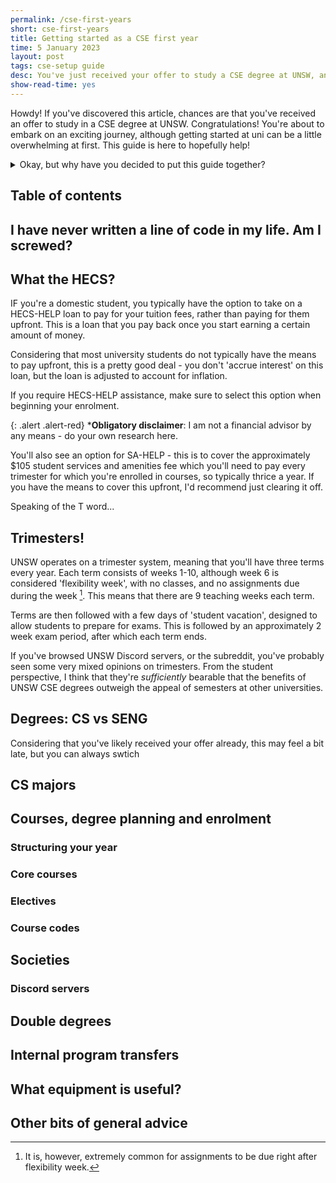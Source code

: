 ```yaml
---
permalink: /cse-first-years
short: cse-first-years
title: Getting started as a CSE first year
time: 5 January 2023
layout: post
tags: cse-setup guide
desc: You've just received your offer to study a CSE degree at UNSW, and you're wondering what comes next. This guide will help you get started.
show-read-time: yes
---
```


Howdy! If you've discovered this article, chances are that you've received an offer to study in a CSE degree at UNSW. Congratulations! You're about to embark on an exciting journey, although getting started at uni can be a little overwhelming at first. This guide is here to hopefully help!

<details>
<summary>Okay, but why have you decided to put this guide together?</summary>
Hi! I'm Abiram, and I'm entering my 4th year of a Computer Science degree at UNSW. I've been involved in a variety of different things around the CSE community. A common complaint is that there's a lack of comprehensive information provided by the university to help first years get started. CSESoc (more on them soon!) usually puts out a guide every year to help fill this void, and I'll be referring to it quite heavily throughout this post. However, there's many areas that this guide doesn't cover, and I hope to fill in some of these gaps. I'll also be adding some of my own personal experiences and tips to help you get started.

(If some things here seem somewhat familiar from a Reddit post you've seen in the past, this is not the first time I've put information together).

As a disclaimer, I'm a student representative, have been involved with CSESoc (although not involved with the Content/Media side of things), have written activities for CSESoc's Lab 0 workshop, have also been heavily involved with the Security Society, and am a course administrator and tutor for COMP1521, one of the first year core courses - though none of my opinions here are representative of the university. Note that my society involvement may make me a bit biased, although where I only ever link to other resources if I personally think that they are brilliant.
</details>

## Table of contents

## I have never written a line of code in my life. Am I screwed?

## What the HECS?

IF you're a domestic student, you typically have the option to take on a HECS-HELP loan to pay for your tuition fees, rather than paying for them upfront. This is a loan that you pay back once you start earning a certain amount of money.

Considering that most university students do not typically have the means to pay upfront, this is a pretty good deal - you don't 'accrue interest' on this loan, but the loan is adjusted to account for inflation.

If you require HECS-HELP assistance, make sure to select this option when beginning your enrolment.

{: .alert .alert-red}
***Obligatory disclaimer**: I am not a financial advisor by any means - do your own research here.

You'll also see an option for SA-HELP - this is to cover the approximately $105 student services and amenities fee which you'll need to pay every trimester for which you're enrolled in courses, so typically thrice a year. If you have the means to cover this upfront, I'd recommend just clearing it off.

Speaking of the T word...

## Trimesters!

UNSW operates on a trimester system, meaning that you'll have three terms every year. Each term consists of weeks 1-10, although week 6 is considered 'flexibility week', with no classes, and no assignments due during the week [^1]. This means that there are 9 teaching weeks each term.

Terms are then followed with a few days of 'student vacation', designed to allow students to prepare for exams. This is followed by an approximately 2 week exam period, after which each term ends.

If you've browsed UNSW Discord servers, or the subreddit, you've probably seen some very mixed opinions on trimesters. From the student perspective, I think that they're *sufficiently* bearable that the benefits of UNSW CSE degrees outweigh the appeal of semesters at other universities.

[^1]: It is, however, extremely common for assignments to be due right after flexibility week.

## Degrees: CS vs SENG

Considering that you've likely received your offer already, this may feel a bit late, but you can always swtich

## CS majors

## Courses, degree planning and enrolment

### Structuring your year

### Core courses

### Electives

### Course codes

## Societies

### Discord servers

## Double degrees

## Internal program transfers

## What equipment is useful?

## Other bits of general advice